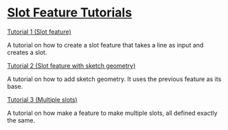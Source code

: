 
# [Slot Feature Tutorials](./)

[Tutorial 1 (Slot feature)](tutorial-1/)

A tutorial on how to create a slot feature that takes a line as input and creates a slot.

[Tutorial 2 (Slot feature with sketch geometry)](tutorial-2/)

A tutorial on how to add sketch geometry. It uses the previous feature as its base.

[Tutorial 3 (Multiple slots)](tutorial-3/)

A tutorial on how make a feature to make multiple slots, all defined exactly the same.

